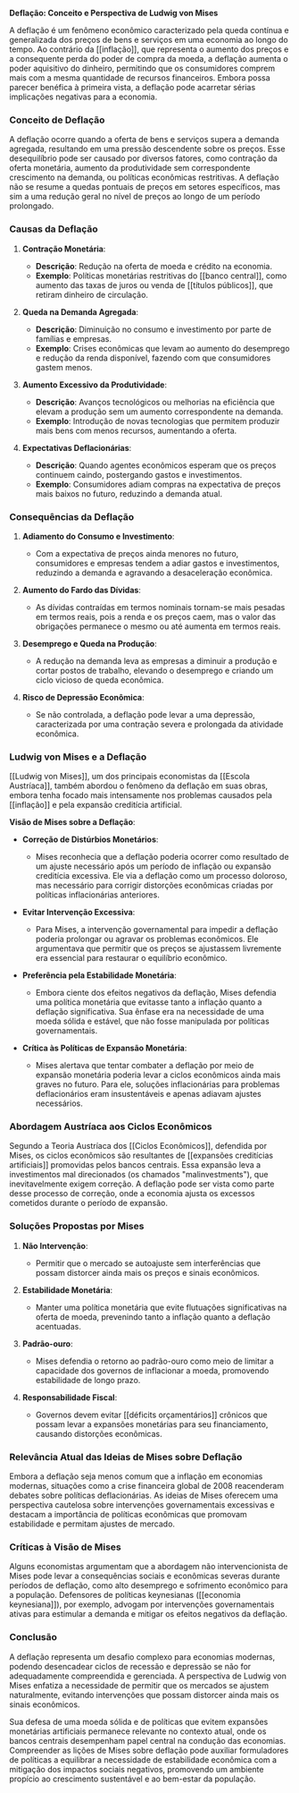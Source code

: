 **Deflação: Conceito e Perspectiva de Ludwig von Mises**

A deflação é um fenômeno econômico caracterizado pela queda contínua e generalizada dos preços de bens e serviços em uma economia ao longo do tempo. Ao contrário da [[inflação]], que representa o aumento dos preços e a consequente perda do poder de compra da moeda, a deflação aumenta o poder aquisitivo do dinheiro, permitindo que os consumidores comprem mais com a mesma quantidade de recursos financeiros. Embora possa parecer benéfica à primeira vista, a deflação pode acarretar sérias implicações negativas para a economia.

### **Conceito de Deflação**

A deflação ocorre quando a oferta de bens e serviços supera a demanda agregada, resultando em uma pressão descendente sobre os preços. Esse desequilíbrio pode ser causado por diversos fatores, como contração da oferta monetária, aumento da produtividade sem correspondente crescimento na demanda, ou políticas econômicas restritivas. A deflação não se resume a quedas pontuais de preços em setores específicos, mas sim a uma redução geral no nível de preços ao longo de um período prolongado.

### **Causas da Deflação**

1. **Contração Monetária**:
   - **Descrição**: Redução na oferta de moeda e crédito na economia.
   - **Exemplo**: Políticas monetárias restritivas do [[banco central]], como aumento das taxas de juros ou venda de [[títulos públicos]], que retiram dinheiro de circulação.

2. **Queda na Demanda Agregada**:
   - **Descrição**: Diminuição no consumo e investimento por parte de famílias e empresas.
   - **Exemplo**: Crises econômicas que levam ao aumento do desemprego e redução da renda disponível, fazendo com que consumidores gastem menos.

3. **Aumento Excessivo da Produtividade**:
   - **Descrição**: Avanços tecnológicos ou melhorias na eficiência que elevam a produção sem um aumento correspondente na demanda.
   - **Exemplo**: Introdução de novas tecnologias que permitem produzir mais bens com menos recursos, aumentando a oferta.

4. **Expectativas Deflacionárias**:
   - **Descrição**: Quando agentes econômicos esperam que os preços continuem caindo, postergando gastos e investimentos.
   - **Exemplo**: Consumidores adiam compras na expectativa de preços mais baixos no futuro, reduzindo a demanda atual.

### **Consequências da Deflação**

1. **Adiamento do Consumo e Investimento**:
   - Com a expectativa de preços ainda menores no futuro, consumidores e empresas tendem a adiar gastos e investimentos, reduzindo a demanda e agravando a desaceleração econômica.

2. **Aumento do Fardo das Dívidas**:
   - As dívidas contraídas em termos nominais tornam-se mais pesadas em termos reais, pois a renda e os preços caem, mas o valor das obrigações permanece o mesmo ou até aumenta em termos reais.

3. **Desemprego e Queda na Produção**:
   - A redução na demanda leva as empresas a diminuir a produção e cortar postos de trabalho, elevando o desemprego e criando um ciclo vicioso de queda econômica.

4. **Risco de Depressão Econômica**:
   - Se não controlada, a deflação pode levar a uma depressão, caracterizada por uma contração severa e prolongada da atividade econômica.

### **Ludwig von Mises e a Deflação**

[[Ludwig von Mises]], um dos principais economistas da [[Escola Austríaca]], também abordou o fenômeno da deflação em suas obras, embora tenha focado mais intensamente nos problemas causados pela [[inflação]] e pela expansão creditícia artificial.

**Visão de Mises sobre a Deflação**:

- **Correção de Distúrbios Monetários**:
  - Mises reconhecia que a deflação poderia ocorrer como resultado de um ajuste necessário após um período de inflação ou expansão creditícia excessiva. Ele via a deflação como um processo doloroso, mas necessário para corrigir distorções econômicas criadas por políticas inflacionárias anteriores.

- **Evitar Intervenção Excessiva**:
  - Para Mises, a intervenção governamental para impedir a deflação poderia prolongar ou agravar os problemas econômicos. Ele argumentava que permitir que os preços se ajustassem livremente era essencial para restaurar o equilíbrio econômico.

- **Preferência pela Estabilidade Monetária**:
  - Embora ciente dos efeitos negativos da deflação, Mises defendia uma política monetária que evitasse tanto a inflação quanto a deflação significativa. Sua ênfase era na necessidade de uma moeda sólida e estável, que não fosse manipulada por políticas governamentais.

- **Crítica às Políticas de Expansão Monetária**:
  - Mises alertava que tentar combater a deflação por meio de expansão monetária poderia levar a ciclos econômicos ainda mais graves no futuro. Para ele, soluções inflacionárias para problemas deflacionários eram insustentáveis e apenas adiavam ajustes necessários.

### **Abordagem Austríaca aos Ciclos Econômicos**

Segundo a Teoria Austríaca dos [[Ciclos Econômicos]], defendida por Mises, os ciclos econômicos são resultantes de [[expansões creditícias artificiais]] promovidas pelos bancos centrais. Essa expansão leva a investimentos mal direcionados (os chamados "malinvestments"), que inevitavelmente exigem correção. A deflação pode ser vista como parte desse processo de correção, onde a economia ajusta os excessos cometidos durante o período de expansão.

### **Soluções Propostas por Mises**

1. **Não Intervenção**:
   - Permitir que o mercado se autoajuste sem interferências que possam distorcer ainda mais os preços e sinais econômicos.

2. **Estabilidade Monetária**:
   - Manter uma política monetária que evite flutuações significativas na oferta de moeda, prevenindo tanto a inflação quanto a deflação acentuadas.

3. **Padrão-ouro**:
   - Mises defendia o retorno ao padrão-ouro como meio de limitar a capacidade dos governos de inflacionar a moeda, promovendo estabilidade de longo prazo.

4. **Responsabilidade Fiscal**:
   - Governos devem evitar [[déficits orçamentários]] crônicos que possam levar a expansões monetárias para seu financiamento, causando distorções econômicas.

### **Relevância Atual das Ideias de Mises sobre Deflação**

Embora a deflação seja menos comum que a inflação em economias modernas, situações como a crise financeira global de 2008 reacenderam debates sobre políticas deflacionárias. As ideias de Mises oferecem uma perspectiva cautelosa sobre intervenções governamentais excessivas e destacam a importância de políticas econômicas que promovam estabilidade e permitam ajustes de mercado.

### **Críticas à Visão de Mises**

Alguns economistas argumentam que a abordagem não intervencionista de Mises pode levar a consequências sociais e econômicas severas durante períodos de deflação, como alto desemprego e sofrimento econômico para a população. Defensores de políticas keynesianas ([[economia keynesiana]]), por exemplo, advogam por intervenções governamentais ativas para estimular a demanda e mitigar os efeitos negativos da deflação.

### **Conclusão**

A deflação representa um desafio complexo para economias modernas, podendo desencadear ciclos de recessão e depressão se não for adequadamente compreendida e gerenciada. A perspectiva de Ludwig von Mises enfatiza a necessidade de permitir que os mercados se ajustem naturalmente, evitando intervenções que possam distorcer ainda mais os sinais econômicos.

Sua defesa de uma moeda sólida e de políticas que evitem expansões monetárias artificiais permanece relevante no contexto atual, onde os bancos centrais desempenham papel central na condução das economias. Compreender as lições de Mises sobre deflação pode auxiliar formuladores de políticas a equilibrar a necessidade de estabilidade econômica com a mitigação dos impactos sociais negativos, promovendo um ambiente propício ao crescimento sustentável e ao bem-estar da população.